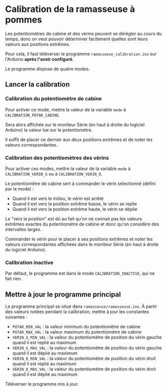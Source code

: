 # Calibration de la ramasseuse à pommes

Les potentiomètres de cabine et des vérins peuvent se dérégler au cours du temps,
donc on veut pouvoir déterminer facilement quelles sont leurs valeurs aux positions
extrêmes.

Pour cela, il faut téléverser le programme `ramasseuse_calibration.ino` sur l'Arduino
**après l'avoir configuré**.

Le programme dispose de quatre modes.

## Lancer la calibration

### Calibration du potentiomètre de cabine

Pour activer ce mode, mettre la valeur de la variable `mode` à `CALIBRATION_POTAR_CABINE`.

Sera alors affichée sur le moniteur Série (en haut à droite du logiciel Arduino)
la valeur lue sur le potentiomètre.

Il suffit de placer ce dernier aux deux positions extrêmes et de noter les valeurs
correspondantes.

### Calibration des potentiomètres des vérins

Pour activer ces modes, mettre la valeur de la variable `mode` à `CALIBRATION_VERIN_G`
ou à `CALIBRATION_VERIN_D`.

Le potentiomètre de cabine sert à commander le vérin sélectionné (défini par le
mode) :

* Quand il est vers le milieu, le vérin est arrêté
* Quand il est vers la position extrême basse, le vérin se replie
* Quand il est vers la position extrême haute, le vérin se déplie

Le "vers la position" est dû au fait qu'on ne connait pas les valeurs extrêmes
exactes du potentiomètre de cabine et donc qu'on considère des intervalles larges.

Commander le vérin pour le placer à ses positions extrêmes et noter les valeurs
correspondantes affichées dans le moniteur Série (en haut à droite du logiciel Arduino).

### Calibration inactive

Par défaut, le programme est dans le mode `CALIBRATION_INACTIVE`, qui ne fait rien.

## Mettre à jour le programme principal

Le programme principal se situe dans `ramasseuse/ramasseuse.ino`. À partir des
valeurs notées pendant la calibration, mettre à jour les constantes suivantes :

* `POTAR_MIN_VAL` : la valeur minimum du potentiomètre de cabine
* `POTAR_MAX_VAL` : la valeur maximum du potentiomètre de cabine
* `VERIN_G_MIN_VAL` : la valeur du potentiomètre de position du vérin gauche quand il est replié au maximum
* `VERIN_G_MAX_VAL` : la valeur du potentiomètre de position du vérin gauche quand il est déplié au maximum
* `VERIN_D_MIN_VAL` : la valeur du potentiomètre de position du vérin droit quand il est replié au maximum
* `VERIN_D_MAX_VAL` : la valeur du potentiomètre de position du vérin droit quand il est déplié au maximum

Téléverser le programme mis à jour.
